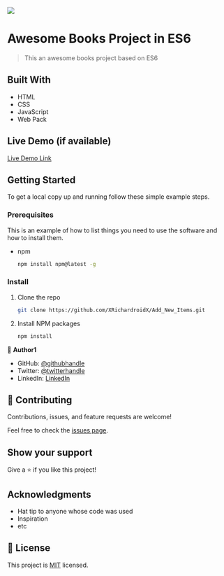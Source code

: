 ![](https://img.shields.io/badge/Microverse-blueviolet)

# Awesome Books Project in ES6

> This an awesome books project based on ES6

## Built With

- HTML
- CSS
- JavaScript
- Web Pack

## Live Demo (if available)

[Live Demo Link](https://xrichardroidx.github.io/Add_Books_to_Cart)

## Getting Started

To get a local copy up and running follow these simple example steps.

### Prerequisites

This is an example of how to list things you need to use the software and how to install them.

- npm
  ```sh
  npm install npm@latest -g
  ```

### Install

1. Clone the repo
   ```sh
   git clone https://github.com/XRichardroidX/Add_New_Items.git
   ```
2. Install NPM packages
   ```sh
   npm install
   ```

👤 **Author1**

- GitHub: [@githubhandle](https://github.com/xrichardroidx)
- Twitter: [@twitterhandle](https://twitter.com/RichardroiDX)
- LinkedIn: [LinkedIn](https://www.linkedin.com/in/richard-oguzie-ibeh-b4a975231/?originalSubdomain=ng)

## 🤝 Contributing

Contributions, issues, and feature requests are welcome!

Feel free to check the [issues page](https://github.com/XRichardroidX/Add_New_Items/issues).

## Show your support

Give a ⭐️ if you like this project!

## Acknowledgments

- Hat tip to anyone whose code was used
- Inspiration
- etc

## 📝 License

This project is [MIT](./MIT.md) licensed.
